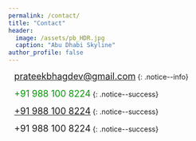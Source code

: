 ```yaml
---
permalink: /contact/
title: "Contact"
header:
  image: /assets/pb_HDR.jpg
  caption: "Abu Dhabi Skyline"
author_profile: false
---
```


<i class="fas fa-envelope fa-lg"></i>&nbsp;&nbsp;&nbsp;<font size="4"><a href="mailto:prateekbhagdev@gmail.com" style="text-decoration:none">prateekbhagdev@gmail.com</a></font>
{: .notice--info}

<i class="fas fa-phone fa-lg"></i>&nbsp;&nbsp;&nbsp;<font size="4" color="#009900">+91 988 100 8224</font>
{: .notice--success}

<i class="fas fa-phone fa-lg"></i>&nbsp;&nbsp;&nbsp;<font size="4" color="#009900"><a href="tel:+91-988-100-8224">+91 988 100 8224</a></font>
{: .notice--success}

<i class="fas fa-phone fa-lg"></i>&nbsp;&nbsp;&nbsp;<font size="4"><a href="tel:+91-988-100-8224" style="text-decoration:none">+91 988 100 8224</a></font>
{: .notice--success}
